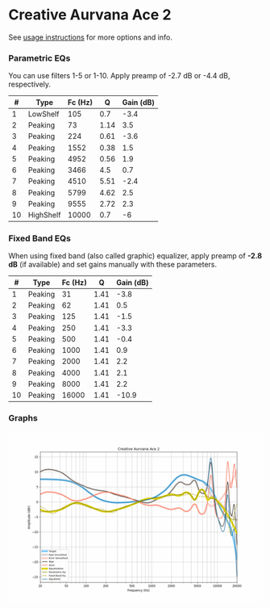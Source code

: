 # Creative Aurvana Ace 2
See [usage instructions](https://github.com/jaakkopasanen/AutoEq#usage) for more options and info.

### Parametric EQs
You can use filters 1-5 or 1-10. Apply preamp of -2.7 dB or -4.4 dB, respectively.

|   # | Type      |   Fc (Hz) |    Q |   Gain (dB) |
|-----|-----------|-----------|------|-------------|
|   1 | LowShelf  |       105 | 0.7  |        -3.4 |
|   2 | Peaking   |        73 | 1.14 |         3.5 |
|   3 | Peaking   |       224 | 0.61 |        -3.6 |
|   4 | Peaking   |      1552 | 0.38 |         1.5 |
|   5 | Peaking   |      4952 | 0.56 |         1.9 |
|   6 | Peaking   |      3466 | 4.5  |         0.7 |
|   7 | Peaking   |      4510 | 5.51 |        -2.4 |
|   8 | Peaking   |      5799 | 4.62 |         2.5 |
|   9 | Peaking   |      9555 | 2.72 |         2.3 |
|  10 | HighShelf |     10000 | 0.7  |        -6   |

### Fixed Band EQs
When using fixed band (also called graphic) equalizer, apply preamp of **-2.8 dB** (if available) and set gains manually with these parameters.

|   # | Type    |   Fc (Hz) |    Q |   Gain (dB) |
|-----|---------|-----------|------|-------------|
|   1 | Peaking |        31 | 1.41 |        -3.8 |
|   2 | Peaking |        62 | 1.41 |         0.5 |
|   3 | Peaking |       125 | 1.41 |        -1.5 |
|   4 | Peaking |       250 | 1.41 |        -3.3 |
|   5 | Peaking |       500 | 1.41 |        -0.4 |
|   6 | Peaking |      1000 | 1.41 |         0.9 |
|   7 | Peaking |      2000 | 1.41 |         2.2 |
|   8 | Peaking |      4000 | 1.41 |         2.1 |
|   9 | Peaking |      8000 | 1.41 |         2.2 |
|  10 | Peaking |     16000 | 1.41 |       -10.9 |

### Graphs
![](./Creative%20Aurvana%20Ace%202.png)
